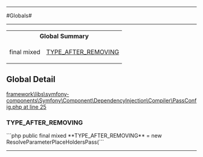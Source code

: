 - - -

#Globals#

- - -

<table id="summary_global" class="title">
<tr><th colspan="2" class="title">Global Summary</th></tr>
<tr>
<td>final  mixed</td>
<td class="description"><p class="name"><a href="#TYPE_AFTER_REMOVING">TYPE_AFTER_REMOVING</a></p></td>
</tr>
</table>

<h2 id="detail_global">Global Detail</h2>

<a href="https://github.com/JeyDotC/Hirudo/blob/master/framework/libs/symfony-components/Symfony/Component/DependencyInjection/Compiler/PassConfig.php#L25" target='_blank'>framework\libs\symfony-components\Symfony\Component\DependencyInjection\Compiler\PassConfig.php at line 25</a>

<h3 id="TYPE_AFTER_REMOVING">TYPE_AFTER_REMOVING</h3>
```php
public final  mixed **TYPE_AFTER_REMOVING** = new ResolveParameterPlaceHoldersPass(```
<div class="details">
</div>

- - -

